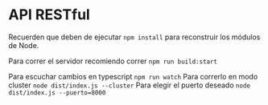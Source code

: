 # API RESTful

Recuerden que deben de ejecutar `npm install` para reconstruir los módulos de Node.

Para correr el servidor recomiendo correr `npm run build:start`

Para escuchar cambios en typescript `npm run watch`
Para correrlo en modo cluster `node dist/index.js --cluster`
Para elegir el puerto deseado `node dist/index.js --puerto=8000`
